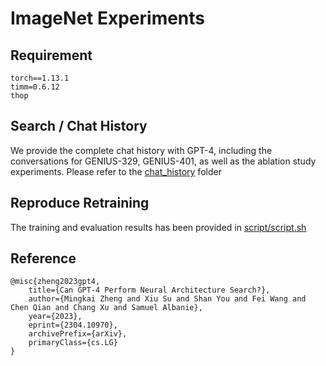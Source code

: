 # ImageNet Experiments

## Requirement
```
torch==1.13.1
timm=0.6.12
thop
```


## Search / Chat History
We provide the complete chat history with GPT-4, including the conversations for GENIUS-329, GENIUS-401, as well as the ablation study experiments. Please refer to the [chat_history](./chat_history) folder


## Reproduce Retraining
The training and evaluation results has been provided in [script/script.sh](./script/script.sh)



## Reference
```
@misc{zheng2023gpt4,
    title={Can GPT-4 Perform Neural Architecture Search?}, 
    author={Mingkai Zheng and Xiu Su and Shan You and Fei Wang and Chen Qian and Chang Xu and Samuel Albanie},
    year={2023},
    eprint={2304.10970},
    archivePrefix={arXiv},
    primaryClass={cs.LG}
}
```

